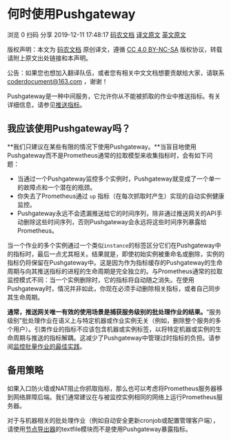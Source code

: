 # 何时使用Pushgateway

 浏览 0   扫码   分享   2019-12-11 17:48:17   [码农文档](http://www.coderdocument.com/)   [译文原文](http://www.coderdocument.com/docs/prometheus/v2.14/best_practices/when_to_use_push_gateway.html) [英文原文](https://prometheus.io/docs/practices/pushing/)

版权声明：本文为 [码农文档](http://www.coderdocument.com/) 原创译文，遵循 [CC 4.0 BY-NC-SA](https://creativecommons.org/licenses/by-nc-sa/4.0/) 版权协议，转载请附上原文出处链接和本声明。

公告：如果您也想加入翻译队伍，或者您有相关中文文档想要贡献给大家，请联系[coderdocument@163.com](mailto:coderdocument@163.com) ，谢谢！

Pushgateway是一种中间服务，它允许你从不能被抓取的作业中推送指标。有关详细信息，请参见[推送指标](http://www.coderdocument.com/docs/prometheus/v2.14/instrumenting/pushing_metrics.html)。

## 我应该使用Pushgateway吗？

**我们只建议在某些有限的情况下使用Pushgateway。**当盲目地使用Pushgateway而不是Prometheus通常的拉取模型来收集指标时，会有如下问题：

- 当通过一个Pushgateway监控多个实例时，Pushgateway就变成了一个单一的故障点和一个潜在的瓶颈。
- 你失去了Prometheus通过 `up` 指标（在每次抓取时产生）实现的自动实例健康监控。
- Pushgateway永远不会遗漏推送给它的时间序列，除非通过推送网关的API手动删除这些时间序列，否则Pushgateway会永远将这些时间序列暴露给Prometheus。

当一个作业的多个实例通过一个类似`instance`的标签区分它们在Pushgateway中的指标时，最后一点尤其相关。结果就是，即使初始实例被重命名或删除，实例的指标仍将保留在Pushgateway中。这是因为作为指标缓存的Pushgateway的生命周期与向其推送指标的进程的生命周期是完全独立的。与Prometheus通常的拉取监控模式不同：当一个实例删除时，它的指标将自动随之消失。在使用Pushgateway时，情况并非如此，你现在必须手动删除相关指标，或者自己同步其生命周期。

**通常，推送网关唯一有效的使用场景是捕获服务级别的批处理作业的结果。**“服务级别”批处理作业在语义上与特定机器或作业实例无关（例如，删除整个服务的多个用户）。引类作业的指标不应该包含机器或实例标签，以将特定机器或实例的生命周期与推送的指标解耦。这减少了Pushgateway中管理过时指标的负担。请参阅[监控批量作业的最佳实践](http://www.coderdocument.com/docs/prometheus/v2.14/best_practices/instrumentation.html#pichulizuoye)。

## 备用策略

如果入口防火墙或NAT阻止你抓取指标，那么也可以考虑将Prometheus服务器移到网络屏障后端。我们通常建议在与被监控实例相同的网络上运行Prometheus服务器。

对于与机器相关的批处理作业（例如自动安全更新cronjob或配置管理客户端），请使用[节点导出器](https://github.com/prometheus/node_exporter)的textfile模块而不是使用Pushgateway暴露指标。